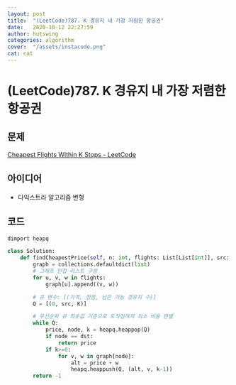 ```yaml
---
layout: post
title:  "(LeetCode)787. K 경유지 내 가장 저렴한 항공권"
date:   2020-10-12 22:27:59
author: hutswing
categories: algorithm
cover:  "/assets/instacode.png"
cat: cat
---
```


# (LeetCode)787. K 경유지 내 가장 저렴한 항공권

## 문제

[Cheapest Flights Within K Stops - LeetCode](https://leetcode.com/problems/cheapest-flights-within-k-stops/)

## 아이디어

- 다익스트라 알고리즘 변형

## 코드

```python
dimport heapq

class Solution:
    def findCheapestPrice(self, n: int, flights: List[List[int]], src: int, dst: int, K: int) -> int:
        graph = collections.defaultdict(list)
        # 그래프 인접 리스트 구성
        for u, v, w in flights:
            graph[u].append((v, w))

        # 큐 변수: [(가격, 정점, 남은 가능 경유지 수)]
        Q = [(0, src, K)]

        # 우선순위 큐 최솟값 기준으로 도착점까지 최소 비용 판별
        while Q:
            price, node, k = heapq.heappop(Q)
            if node == dst:
                return price
            if k>=0:
                for v, w in graph[node]:
                    alt = price + w
                    heapq.heappush(Q, (alt, v, k-1))
        return -1
```
